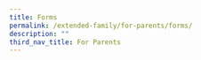 ```yaml
---
title: Forms
permalink: /extended-family/for-parents/forms/
description: ""
third_nav_title: For Parents
---
```

